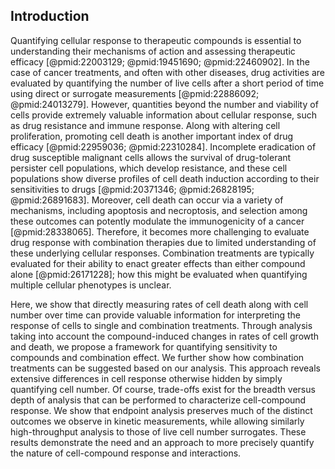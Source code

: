 ## Introduction

<!-- 2,500 - 3,500 words, excluding abstract, online Methods, references and figure legends) -->

Quantifying cellular response to therapeutic compounds is essential to understanding their mechanisms of action and assessing therapeutic efficacy [@pmid:22003129; @pmid:19451690; @pmid:22460902]. In the case of cancer treatments, and often with other diseases, drug activities are evaluated by quantifying the number of live cells after a short period of time using direct or surrogate measurements [@pmid:22886092; @pmid:24013279]. However, quantities beyond the number and viability of cells provide extremely valuable information about cellular response, such as drug resistance and immune response. Along with altering cell proliferation, promoting cell death is another important index of drug efficacy [@pmid:22959036; @pmid:22310284]. Incomplete eradication of drug susceptible malignant cells allows the survival of drug-tolerant persister cell populations, which develop resistance, and these cell populations show diverse profiles of cell death induction according to their sensitivities to drugs [@pmid:20371346; @pmid:26828195; @pmid:26891683]. Moreover, cell death can occur via a variety of mechanisms, including apoptosis and necroptosis, and selection among these outcomes can potently modulate the immunogenicity of a cancer [@pmid:28338065]. Therefore, it becomes more challenging to evaluate drug response with combination therapies due to limited understanding of these underlying cellular responses. Combination treatments are typically evaluated for their ability to enact greater effects than either compound alone [@pmid:26171228]; how this might be evaluated when quantifying multiple cellular phenotypes is unclear.

Here, we show that directly measuring rates of cell death along with cell number over time can provide valuable information for interpreting the response of cells to single and combination treatments. Through analysis taking into account the compound-induced changes in rates of cell growth and death, we propose a framework for quantifying sensitivity to compounds and combination effect. We further show how combination treatments can be suggested based on our analysis. This approach reveals extensive differences in cell response otherwise hidden by simply quantifying cell number.  Of course, trade-offs exist for the breadth versus depth of analysis that can be performed to characterize cell-compound response. We show that endpoint analysis preserves much of the distinct outcomes we observe in kinetic measurements, while allowing similarly high-throughput analysis to those of live cell number surrogates. These results demonstrate the need and an approach to more precisely quantify the nature of cell-compound response and interactions.
